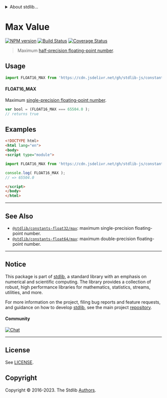 <!--

@license Apache-2.0

Copyright (c) 2018 The Stdlib Authors.

Licensed under the Apache License, Version 2.0 (the "License");
you may not use this file except in compliance with the License.
You may obtain a copy of the License at

   http://www.apache.org/licenses/LICENSE-2.0

Unless required by applicable law or agreed to in writing, software
distributed under the License is distributed on an "AS IS" BASIS,
WITHOUT WARRANTIES OR CONDITIONS OF ANY KIND, either express or implied.
See the License for the specific language governing permissions and
limitations under the License.

-->


<details>
  <summary>
    About stdlib...
  </summary>
  <p>We believe in a future in which the web is a preferred environment for numerical computation. To help realize this future, we've built stdlib. stdlib is a standard library, with an emphasis on numerical and scientific computation, written in JavaScript (and C) for execution in browsers and in Node.js.</p>
  <p>The library is fully decomposable, being architected in such a way that you can swap out and mix and match APIs and functionality to cater to your exact preferences and use cases.</p>
  <p>When you use stdlib, you can be absolutely certain that you are using the most thorough, rigorous, well-written, studied, documented, tested, measured, and high-quality code out there.</p>
  <p>To join us in bringing numerical computing to the web, get started by checking us out on <a href="https://github.com/stdlib-js/stdlib">GitHub</a>, and please consider <a href="https://opencollective.com/stdlib">financially supporting stdlib</a>. We greatly appreciate your continued support!</p>
</details>

# Max Value

[![NPM version][npm-image]][npm-url] [![Build Status][test-image]][test-url] [![Coverage Status][coverage-image]][coverage-url] <!-- [![dependencies][dependencies-image]][dependencies-url] -->

> Maximum [half-precision floating-point number][half-precision-floating-point-format].



<section class="usage">

## Usage

```javascript
import FLOAT16_MAX from 'https://cdn.jsdelivr.net/gh/stdlib-js/constants-float16-max@v0.1.0-esm/index.mjs';
```

#### FLOAT16_MAX

Maximum [single-precision floating-point number][half-precision-floating-point-format].

```javascript
var bool = (FLOAT16_MAX === 65504.0 );
// returns true
```

</section>

<!-- /.usage -->

<section class="examples">

## Examples

<!-- TODO: better example -->

<!-- eslint no-undef: "error" -->

```html
<!DOCTYPE html>
<html lang="en">
<body>
<script type="module">

import FLOAT16_MAX from 'https://cdn.jsdelivr.net/gh/stdlib-js/constants-float16-max@v0.1.0-esm/index.mjs';

console.log( FLOAT16_MAX );
// => 65504.0

</script>
</body>
</html>
```

</section>

<!-- /.examples -->

<!-- Section for related `stdlib` packages. Do not manually edit this section, as it is automatically populated. -->

<section class="related">

* * *

## See Also

-   <span class="package-name">[`@stdlib/constants-float32/max`][@stdlib/constants/float32/max]</span><span class="delimiter">: </span><span class="description">maximum single-precision floating-point number.</span>
-   <span class="package-name">[`@stdlib/constants-float64/max`][@stdlib/constants/float64/max]</span><span class="delimiter">: </span><span class="description">maximum double-precision floating-point number.</span>

</section>

<!-- /.related -->

<!-- Section for all links. Make sure to keep an empty line after the `section` element and another before the `/section` close. -->


<section class="main-repo" >

* * *

## Notice

This package is part of [stdlib][stdlib], a standard library with an emphasis on numerical and scientific computing. The library provides a collection of robust, high performance libraries for mathematics, statistics, streams, utilities, and more.

For more information on the project, filing bug reports and feature requests, and guidance on how to develop [stdlib][stdlib], see the main project [repository][stdlib].

#### Community

[![Chat][chat-image]][chat-url]

---

## License

See [LICENSE][stdlib-license].


## Copyright

Copyright &copy; 2016-2023. The Stdlib [Authors][stdlib-authors].

</section>

<!-- /.stdlib -->

<!-- Section for all links. Make sure to keep an empty line after the `section` element and another before the `/section` close. -->

<section class="links">

[npm-image]: http://img.shields.io/npm/v/@stdlib/constants-float16-max.svg
[npm-url]: https://npmjs.org/package/@stdlib/constants-float16-max

[test-image]: https://github.com/stdlib-js/constants-float16-max/actions/workflows/test.yml/badge.svg?branch=v0.1.0
[test-url]: https://github.com/stdlib-js/constants-float16-max/actions/workflows/test.yml?query=branch:v0.1.0

[coverage-image]: https://img.shields.io/codecov/c/github/stdlib-js/constants-float16-max/main.svg
[coverage-url]: https://codecov.io/github/stdlib-js/constants-float16-max?branch=main

<!--

[dependencies-image]: https://img.shields.io/david/stdlib-js/constants-float16-max.svg
[dependencies-url]: https://david-dm.org/stdlib-js/constants-float16-max/main

-->

[chat-image]: https://img.shields.io/gitter/room/stdlib-js/stdlib.svg
[chat-url]: https://app.gitter.im/#/room/#stdlib-js_stdlib:gitter.im

[stdlib]: https://github.com/stdlib-js/stdlib

[stdlib-authors]: https://github.com/stdlib-js/stdlib/graphs/contributors

[umd]: https://github.com/umdjs/umd
[es-module]: https://developer.mozilla.org/en-US/docs/Web/JavaScript/Guide/Modules

[deno-url]: https://github.com/stdlib-js/constants-float16-max/tree/deno
[umd-url]: https://github.com/stdlib-js/constants-float16-max/tree/umd
[esm-url]: https://github.com/stdlib-js/constants-float16-max/tree/esm
[branches-url]: https://github.com/stdlib-js/constants-float16-max/blob/main/branches.md

[stdlib-license]: https://raw.githubusercontent.com/stdlib-js/constants-float16-max/main/LICENSE

[half-precision-floating-point-format]: https://en.wikipedia.org/wiki/Half-precision_floating-point_format

<!-- <related-links> -->

[@stdlib/constants/float32/max]: https://github.com/stdlib-js/constants-float32-max/tree/esm

[@stdlib/constants/float64/max]: https://github.com/stdlib-js/constants-float64-max/tree/esm

<!-- </related-links> -->

</section>

<!-- /.links -->
